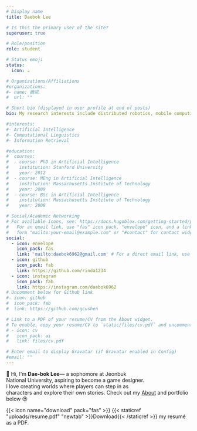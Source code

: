 ```yaml
---
# Display name
title: Daebok Lee

# Is this the primary user of the site?
superuser: true

# Role/position
role: student

# Status emoji
status:
  icon: ☕️

# Organizations/Affiliations
#organizations:
#- name: 腾讯
#  url: ""

# Short bio (displayed in user profile at end of posts)
bio: My research interests include distributed robotics, mobile computing and programmable matter.

#interests:
#- Artificial Intelligence
#- Computational Linguistics
#- Information Retrieval

#education:
#  courses:
#  - course: PhD in Artificial Intelligence
#    institution: Stanford University
#    year: 2012
#  - course: MEng in Artificial Intelligence
#    institution: Massachusetts Institute of Technology
#    year: 2009
#  - course: BSc in Artificial Intelligence
#    institution: Massachusetts Institute of Technology
#    year: 2008

# Social/Academic Networking
# For available icons, see: https://docs.hugoblox.com/getting-started/page-builder/#icons
#   For an email link, use "fas" icon pack, "envelope" icon, and a link in the
#   form "mailto:your-email@example.com" or "#contact" for contact widget.
social:
  - icon: envelope
    icon_pack: fas
    link: 'mailto:daebok6962@gmail.com' # For a direct email link, use "mailto:test@example.org".
  - icon: github
    icon_pack: fab
    link: https://github.com/rinda1234
  - icon: instagram
    icon_pack: fab
    link: https://instagram.com/daebok6962
# Uncomment below for Github link
#- icon: github
#  icon_pack: fab
#  link: https://github.com/gcushen

# Link to a PDF of your resume/CV from the About widget.
# To enable, copy your resume/CV to `static/files/cv.pdf` and uncomment the lines below.
# - icon: cv
#   icon_pack: ai
#   link: files/cv.pdf

# Enter email to display Gravatar (if Gravatar enabled in Config)
#email: ""
---
```


👋 Hi, I'm **Dae-bok Lee**— a sophomore at Jeonbuk <br>National University, aspiring to become a game designer.  
        I love creating worlds where players can step in as <br>characters and explore their own stories.
        Check out my [About](/about/) and portfolio below 😍

{{< icon name="download" pack="fas" >}} {{< staticref "uploads/resume.pdf" "newtab" >}}Download{{< /staticref >}} my resumé as a PDF.
